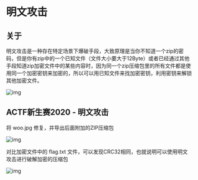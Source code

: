 # 明文攻击

## 关于

明文攻击是一种存在特定场景下爆破手段，大致原理是当你不知道一个zip的密码，但是你有zip中的一个已知文件（文件大小要大于12Byte）或者已经通过其他手段知道zip加密文件中的某些内容时，因为同一个zip压缩包里的所有文件都是使用同一个加密密钥来加密的，所以可以用已知文件来找加密密钥，利用密钥来解锁其他加密文件。

![img](https://security-1310978225.cos.ap-beijing.myqcloud.com/public/img/1667909282044-6e8260b4-fc24-48a7-a89b-b1fceeb97a6d.png)

## ACTF新生赛2020 - 明文攻击

将 woo.jpg 修复，并导出后面附加的ZIP压缩包

![img](https://security-1310978225.cos.ap-beijing.myqcloud.com/public/img/1667908244644-d301b195-24cd-45f9-a83d-c2f4b80eff6a.png)

对比加密文件中的 flag.txt 文件，可以发现CRC32相同，也就说明可以使用明文攻击进行破解加密的压缩包

![img](https://security-1310978225.cos.ap-beijing.myqcloud.com/public/img/1667908330635-f65ed0cc-fb8a-4958-9498-6f42bbcc6cb1.png)